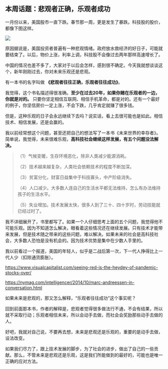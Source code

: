 ## 本周话题：悲观者正确，乐观者成功

一月份以来，美国股市一直下跌。春节那一周，更是发生了暴跌。科技股的股价，都像下图这样。

![](https://cdn.beekka.com/blogimg/asset/202202/bg2022020704.webp)

原因据说是，美国投资者普遍有一种悲观情绪。政府放水救经济的好日子，可能就要结束了。以后，物价上涨，利率上调，科技股不会像过去两年那样高速增长了。

中国的情况也差不多了，大家对于以后会怎样，感到很不确定。今天我就想谈谈这个，新年刚刚过去，你对未来乐观还是悲观。

有一本书的名字叫做 **《悲观者往往正确，乐观者往往成功》**。

我觉得，这个书名描述得很准确。**至少在过去20年，如果你赌在乐观者的一边，你就是对的。** 只要你坚定相信互联网、相信手机革命，都是对的。还有一个最好的例子，你坚信房价一定上涨，不会下跌，几乎肯定就赚了很多钱。

但是，这种乐观的日子会永远继续下去吗？说实话，看上去很可能也是如此。相信技术、相信发展，还是会赢的。

我以前经常想这个问题，甚至还把自己的想法写了一本书《未来世界的幸存者》。简单说，我觉得，未来很难乐观，**高科技社会继续这样发展，有五个问题没法解决。**

> （1）气候变暖，生存环境恶化，除非人类减少能源消耗。
> 
> （2）技术越来越复杂，人类社会依赖技术的程度不断加深。
> 
> （3）贫富分化，财富日益集中于科技寡头，中产阶级消失。
> 
> （4）人口减少。大多数人连自己的生活水平都无法维持，怎么有办法维持孩子的生活水平。
> 
> （5）失业增加。技术发展太快，很多人到了三十、四十岁时，劳动技能就已经过时了。

我不详细展开了，书里都写了。如果一个人仔细思考上面的五个问题，我觉得他不可能乐观。因为不知道怎么解决，眼看着这些情况还在继续发展。只有技术才能带来发展，但是技术随之带来的这些问题，难以解决。如果未来的社会是高科技社会，大多数人恐怕是没有机会的。因为技术优势是集中在少数人手里的。

我以前看过一个报道，美国的年轻人，似乎是二战后第一次，下一代人挣得比上一代人少（扣除通货膨胀）。

https://www.visualcapitalist.com/seeing-red-is-the-heydey-of-pandemic-stocks-over/

https://nymag.com/intelligencer/2014/10/marc-andreessen-in-conversation.html

如果未来是悲观的，那又怎么解释，“乐观者往往成功”这个事实呢？

回到前面那本书，作者的解释是，悲观者觉得很多做法行不通，不会有结果，所以就不采取行动；乐观者相信未来，所以会动手去做，而社会会奖励那些动手去做的人。

好吧，我就对自己说，不要再去想，未来是悲观还是乐观的，重要的是动手去做，设法改变。

如果我们尽力了，跟上技术发展的脚步，为了社会的进步，做出了自己的一些贡献。那么，不管未来是悲观还是乐观，这是我们所能做到的最好的，可能也是唯一正确的应对方法。
